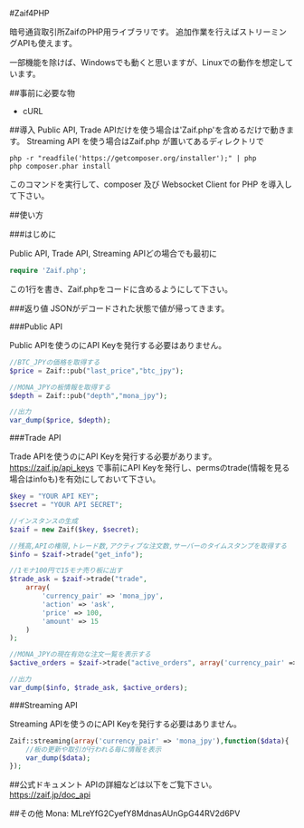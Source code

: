 #Zaif4PHP

暗号通貨取引所ZaifのPHP用ライブラリです。
追加作業を行えばストリーミングAPIも使えます。

一部機能を除けば、Windowsでも動くと思いますが、Linuxでの動作を想定しています。

##事前に必要な物
- cURL

##導入
Public API, Trade APIだけを使う場合は'Zaif.php'を含めるだけで動きます。
Streaming API を使う場合はZaif.php が置いてあるディレクトリで
```
php -r "readfile('https://getcomposer.org/installer');" | php
php composer.phar install
```
このコマンドを実行して、composer 及び Websocket Client for PHP を導入して下さい。

##使い方

###はじめに

Public API, Trade API, Streaming APIどの場合でも最初に
```php
require 'Zaif.php';
```
この1行を書き、Zaif.phpをコードに含めるようにして下さい。

###返り値
JSONがデコードされた状態で値が帰ってきます。

###Public API

Public APIを使うのにAPI Keyを発行する必要はありません。
```php
//BTC_JPYの価格を取得する
$price = Zaif::pub("last_price","btc_jpy");

//MONA_JPYの板情報を取得する
$depth = Zaif::pub("depth","mona_jpy");

//出力
var_dump($price, $depth);
```
###Trade API

Trade APIを使うのにAPI Keyを発行する必要があります。
https://zaif.jp/api_keys で事前にAPI Keyを発行し、permsのtrade(情報を見る場合はinfoも)を有効にしておいて下さい。
```php
$key = "YOUR API KEY";
$secret = "YOUR API SECRET";

//インスタンスの生成
$zaif = new Zaif($key, $secret);

//残高,APIの権限,トレード数,アクティブな注文数,サーバーのタイムスタンプを取得する
$info = $zaif->trade("get_info");

//1モナ100円で15モナ売り板に出す
$trade_ask = $zaif->trade("trade",
	array(
		'currency_pair' => 'mona_jpy',
		'action' => 'ask',
		'price' => 100,
		'amount' => 15 
	)
);

//MONA_JPYの現在有効な注文一覧を表示する
$active_orders = $zaif->trade("active_orders", array('currency_pair' => 'mona_jpy'));

//出力
var_dump($info, $trade_ask, $active_orders);
```
###Streaming API

Streaming APIを使うのにAPI Keyを発行する必要はありません。
```php
Zaif::streaming(array('currency_pair' => 'mona_jpy'),function($data){
	//板の更新や取引が行われる毎に情報を表示
	var_dump($data);
});
```
##公式ドキュメント
APIの詳細などは以下をご覧下さい。  
https://zaif.jp/doc_api

##その他
Mona: MLreYfG2CyefY8MdnasAUnGpG44RV2d6PV
